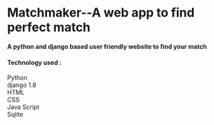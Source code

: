 # Matchmaker--A web app to find perfect match

<strong>A python and django based user friendly website to find your match</strong> 

<h4>Technology  used :</h4>
Python
<br>
django 1.8
<br>
HTML
<br>
CSS
<br>
Java Script
<br>
Sqlite


